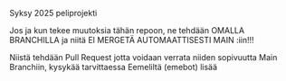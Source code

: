 Syksy 2025 peliprojekti


Jos ja kun tekee muutoksia tähän repoon, ne tehdään OMALLA BRANCHILLA ja niitä EI MERGETÄ AUTOMAATTISESTI MAIN :iin!!!

Niistä tehdään Pull Request jotta voidaan verrata niiden sopivuutta Main Branchiin,
kysykää tarvittaessa Eemeliltä (emebot) lisää
